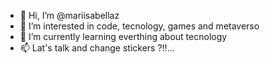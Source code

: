 - 👋 Hi, I’m @mariisabellaz
- 👀 I’m interested in code, tecnology, games and metaverso
- 🌱 I’m currently learning everthing about tecnology
- 📫 Lat's talk and change stickers ?!!...

<!---
- 💞️ I’m looking to collaborate on ...
mariisabellaz/mariisabellaz is a ✨ special ✨ repository because its `README.md` (this file) appears on your GitHub profile.
You can click the Preview link to take a look at your changes.
--->
